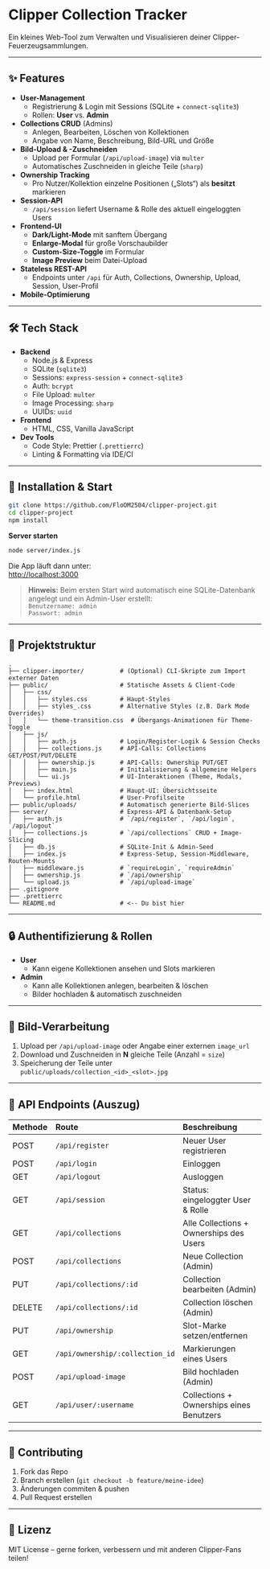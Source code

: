 # Clipper Collection Tracker

Ein kleines Web-Tool zum Verwalten und Visualisieren deiner Clipper-Feuerzeugsammlungen.

---

## ✨ Features

- **User-Management**  
  - Registrierung & Login mit Sessions (SQLite + `connect-sqlite3`)  
  - Rollen: **User** vs. **Admin**  
- **Collections CRUD** (Admins)  
  - Anlegen, Bearbeiten, Löschen von Kollektionen  
  - Angabe von Name, Beschreibung, Bild-URL und Größe  
- **Bild-Upload & -Zuschneiden**  
  - Upload per Formular (`/api/upload-image`) via `multer`  
  - Automatisches Zuschneiden in gleiche Teile (`sharp`)  
- **Ownership Tracking**  
  - Pro Nutzer/Kollektion einzelne Positionen („Slots“) als **besitzt** markieren  
- **Session-API**  
  - `/api/session` liefert Username & Rolle des aktuell eingeloggten Users  
- **Frontend-UI**  
  - **Dark/Light-Mode** mit sanftem Übergang  
  - **Enlarge-Modal** für große Vorschaubilder  
  - **Custom-Size-Toggle** im Formular  
  - **Image Preview** beim Datei-Upload  
- **Stateless REST-API**  
  - Endpoints unter `/api` für Auth, Collections, Ownership, Upload, Session, User-Profil  
- **Mobile-Optimierung**  

---

## 🛠 Tech Stack

- **Backend**  
  - Node.js & Express  
  - SQLite (`sqlite3`)  
  - Sessions: `express-session` + `connect-sqlite3`  
  - Auth: `bcrypt`  
  - File Upload: `multer`  
  - Image Processing: `sharp`  
  - UUIDs: `uuid`  
- **Frontend**  
  - HTML, CSS, Vanilla JavaScript  
- **Dev Tools**  
  - Code Style: Prettier (`.prettierrc`)  
  - Linting & Formatting via IDE/CI  

---

## 🚀 Installation & Start

```bash
git clone https://github.com/FloOM2504/clipper-project.git
cd clipper-project
npm install
```

**Server starten**  
```bash
node server/index.js
```

Die App läuft dann unter:  
[http://localhost:3000](http://localhost:3000)

> **Hinweis:** Beim ersten Start wird automatisch eine SQLite-Datenbank angelegt und ein Admin-User erstellt:  
> `Benutzername: admin`  
> `Passwort: admin`

---

## 📂 Projektstruktur

```
.
├── clipper-importer/          # (Optional) CLI-Skripte zum Import externer Daten
├── public/                    # Statische Assets & Client-Code
│   ├── css/
│   │   ├── styles.css         # Haupt-Styles
│   │   ├── styles_.css        # Alternative Styles (z.B. Dark Mode Overrides)
│   │   └── theme-transition.css  # Übergangs-Animationen für Theme-Toggle
│   ├── js/
│   │   ├── auth.js            # Login/Register-Logik & Session Checks
│   │   ├── collections.js     # API-Calls: Collections GET/POST/PUT/DELETE
│   │   ├── ownership.js       # API-Calls: Ownership PUT/GET
│   │   ├── main.js            # Initialisierung & allgemeine Helpers
│   │   └── ui.js              # UI-Interaktionen (Theme, Modals, Previews)
│   ├── index.html             # Haupt-UI: Übersichtsseite
│   └── profile.html           # User-Profilseite
├── public/uploads/            # Automatisch generierte Bild-Slices
├── server/                    # Express-API & Datenbank-Setup
│   ├── auth.js                # `/api/register`, `/api/login`, `/api/logout`
│   ├── collections.js         # `/api/collections` CRUD + Image-Slicing
│   ├── db.js                  # SQLite-Init & Admin-Seed
│   ├── index.js               # Express-Setup, Session-Middleware, Routen-Mounts
│   ├── middleware.js          # `requireLogin`, `requireAdmin`
│   ├── ownership.js           # `/api/ownership`
│   └── upload.js              # `/api/upload-image`
├── .gitignore
├── .prettierrc
└── README.md                  # <-- Du bist hier
```

---

## 🔒 Authentifizierung & Rollen

- **User**  
  - Kann eigene Kollektionen ansehen und Slots markieren  
- **Admin**  
  - Kann alle Kollektionen anlegen, bearbeiten & löschen  
  - Bilder hochladen & automatisch zuschneiden  

---

## 📸 Bild-Verarbeitung

1. Upload per `/api/upload-image` oder Angabe einer externen `image_url`  
2. Download und Zuschneiden in **N** gleiche Teile (Anzahl = `size`)  
3. Speicherung der Teile unter `public/uploads/collection_<id>_<slot>.jpg`  

---

## 📌 API Endpoints (Auszug)

| Methode | Route                        | Beschreibung                              |
|:--------|:-----------------------------|:------------------------------------------|
| POST    | `/api/register`              | Neuer User registrieren                   |
| POST    | `/api/login`                 | Einloggen                                 |
| GET     | `/api/logout`                | Ausloggen                                 |
| GET     | `/api/session`               | Status: eingeloggter User & Rolle         |
| GET     | `/api/collections`           | Alle Collections + Ownerships des Users   |
| POST    | `/api/collections`           | Neue Collection (Admin)                   |
| PUT     | `/api/collections/:id`       | Collection bearbeiten (Admin)             |
| DELETE  | `/api/collections/:id`       | Collection löschen (Admin)                |
| PUT     | `/api/ownership`             | Slot-Marke setzen/entfernen               |
| GET     | `/api/ownership/:collection_id` | Markierungen eines Users                 |
| POST    | `/api/upload-image`          | Bild hochladen (Admin)                    |
| GET     | `/api/user/:username`        | Collections + Ownerships eines Benutzers  |

---

## 🤝 Contributing

1. Fork das Repo  
2. Branch erstellen (`git checkout -b feature/meine-idee`)  
3. Änderungen commiten & pushen  
4. Pull Request erstellen

---

## 📄 Lizenz

MIT License – gerne forken, verbessern und mit anderen Clipper-Fans teilen!
